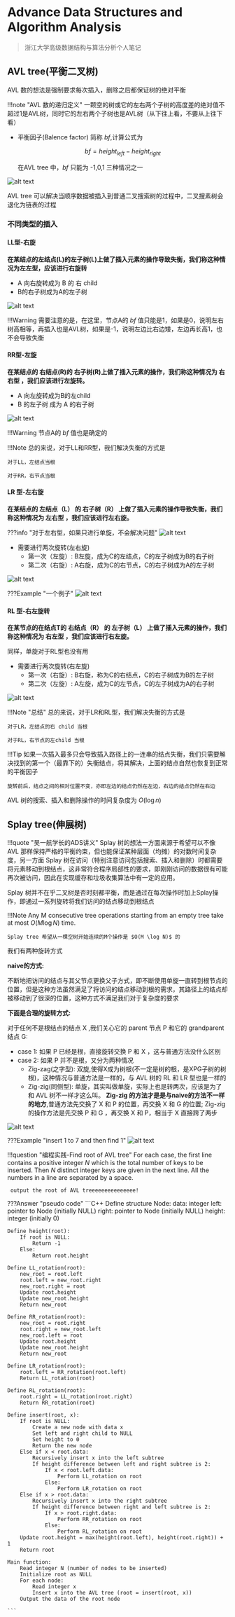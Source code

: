 # Advance Data Structures and Algorithm Analysis 
> 浙江大学高级数据结构与算法分析个人笔记


## AVL tree(平衡二叉树)

AVL 数的想法是强制要求每次插入，删除之后都保证树的绝对平衡

!!!note "AVL 数的递归定义"
    一颗空的树或它的左右两个子树的高度差的绝对值不超过1是AVL树，同时它的左右两个子树也是AVL树（从下往上看，不要从上往下看）


- 平衡因子(Balence factor)
   简称 $bf$,计算公式为
   
   $$
   bf = height_{left}-height_{right}
   $$

   在AVL tree 中，$bf$ 只能为 -1,0,1 三种情况之一

![alt text](image.png)


AVL tree 可以解决当顺序数据被插入到普通二叉搜索树的过程中，二叉搜素树会退化为链表的过程

### 不同类型的插入

#### LL型-右旋

**在某结点的左结点(L)的左子树(L)上做了插入元素的操作导致失衡，我们称这种情况为左左型，应该进行右旋转**

- A 向右旋转成为 B 的 右 child 
- B的右子树成为A的左子树

![alt text](image-1.png)

!!!Warning
    需要注意的是，在这里，节点A的 $bf$ 值只能是1，如果是0，说明左右树高相等，再插入也是AVL树，如果是-1，说明左边比右边矮，左边再长高1，也不会导致失衡

#### RR型-左旋

**在某结点的 右结点(R)的 右子树(R)上做了插入元素的操作，我们称这种情况为 右右型 ，我们应该进行左旋转。**

- A 向左旋转成为B的左child
- B 的左子树 成为 A 的右子树

![alt text](image-2.png) 

!!!Warning
    节点A的 $bf$ 值也是确定的

!!!Note 
    总的来说，对于LL和RR型，我们解决失衡的方式是
    
    对于LL，左结点当根

    对于RR，右节点当根

#### LR 型-左右旋

**在某结点的 左结点（L） 的 右子树（R） 上做了插入元素的操作导致失衡，我们称这种情况为 左右型 ，我们应该进行左右旋。**


???info "对于左右型，如果只进行单旋，不会解决问题"
    ![alt text](image-3.png)

- 需要进行两次旋转(左右旋)
    + 第一次（左旋）: B左旋，成为C的左结点，C的左子树成为B的右子树
    + 第二次（右旋）: A右旋，成为C的右节点，C的右子树成为A的左子树

![alt text](image-4.png) 

???Example "一个例子"
    ![alt text](image-5.png)

#### RL 型-右左旋转

**在某节点的在结点T的 右结点（R） 的 左子树（L） 上做了插入元素的操作，我们称这种情况为 右左型 ，我们应该进行右左旋。**

同样，单旋对于RL型也没有用

- 需要进行两次旋转(右左旋)
    + 第一次（右旋）: B右旋，称为C的右结点，C的右子树成为B的左子树 
    + 第二次（左旋）: A左旋，成为C的左节点，C的左子树成为A的右子树

![alt text](image-6.png)

!!!Note "总结"
    总的来说，对于LR和RL型，我们解决失衡的方式是
    
    对于LR，左结点的右 child 当根

    对于RL，右节点的左child 当根


!!!Tip
    如果一次插入最多只会导致插入路径上的一连串的结点失衡，我们只需要解决找到的第一个（最靠下的）失衡结点，将其解决，上面的结点自然也恢复到正常的平衡因子

    旋转前后，结点之间的相对位置不变，亦即左边的结点仍然在左边，右边的结点仍然在右边

AVL 树的搜索、插入和删除操作的时间复杂度为 $O(\log n)$


## Splay tree(伸展树)

!!!quote "吴一航学长的ADS讲义"
    Splay 树的想法一方面来源于希望可以不像 AVL 那样保持严格的平衡约束，但也能保证某种层面（均摊）的对数时间复杂度，另一方面 Splay 树在访问（特别注意访问包括搜索、插入和删除）时都需要将元素移动到根结点，这非常符合程序局部性的要求，即刚刚访问的数据很有可能再次被访问，因此在实现缓存和垃圾收集算法中有一定的应用。

Splay 树并不在乎二叉树是否时刻都平衡，而是通过在每次操作时加上Splay操作，即通过一系列旋转将我们访问的结点移动到根结点

!!!Note
    Any M consecutive tree operations starting from an empty tree take at most $O(M \log N)$ time.
    
    Splay tree 希望从一棵空树开始连续的M个操作是 $O(M \log N)$ 的

我们有两种旋转方式

**naive的方式:**

不断地把访问的结点与其父节点更换父子方式，即不断使用单旋一直转到根节点的位置，但是这种方法虽然满足了将访问的结点移动到根的需求，其路径上的结点却被移动到了很深的位置，这种方式不满足我们对于复杂度的要求


**下面是合理的旋转方式:**

对于任何不是根结点的结点 X ,我们关心它的 parent 节点 P 和它的 grandparent 结点 G:

- case 1: 如果 P 已经是根，直接旋转交换 P 和 X ，这与普通方法没什么区别
- case 2: 如果 P 并不是根，又分为两种情况
    + Zig-zag(之字型): 双旋,使得X成为树根(不一定是树的根，是XPG子树的树根)，这种情况与普通方法是一样的，与 AVL 树的 RL 和 LR 型也是一样的
    + Zig-zig(同侧型): 单旋，其实叫做单旋，实际上也是转两次，应该是为了和 AVL 树不一样才这么叫。
    **Zig-zig 的方法才是是与naive的方法不一样的地方**,普通方法先交换了 X 和 P 的位置，再交换 X 和 G 的位置; Zig-zig 的操作方法是先交换 P 和 G ，再交换 X 和 P，相当于 X 直接跨了两步 
 
![alt text](image-7.png)

???Example "insert 1 to 7 and then find 1"
    ![alt text](image-8.png)




!!!question "编程实践-Find root of AVL tree"
     For each case, the first line contains a positive integer $N$ which is the total number of keys to be inserted.  Then $N$ distinct integer keys are given in the next line.  All the numbers in a line are separated by a space.

     output the root of AVL treeeeeeeeeeeeeee!


???Answer "pseudo code"
    ```C++
    Define structure Node:
    data: integer
    left: pointer to Node (initially NULL)
    right: pointer to Node (initially NULL)
    height: integer (initially 0)

    Define height(root):
        If root is NULL:
            Return -1
        Else:
            Return root.height

    Define LL_rotation(root):
        new_root = root.left
        root.left = new_root.right
        new_root.right = root
        Update root.height
        Update new_root.height 
        Return new_root

    Define RR_rotation(root):
        new_root = root.right
        root.right = new_root.left
        new_root.left = root
        Update root.height
        Update new_root.height 
        Return new_root

    Define LR_rotation(root):
        root.left = RR_rotation(root.left)
        Return LL_rotation(root)

    Define RL_rotation(root):
        root.right = LL_rotation(root.right)
        Return RR_rotation(root)

    Define insert(root, x):
        If root is NULL:
            Create a new node with data x
            Set left and right child to NULL
            Set height to 0
            Return the new node
        Else if x < root.data:
            Recursively insert x into the left subtree
            If height difference between left and right subtree is 2:
                If x < root.left.data:
                    Perform LL_rotation on root
                Else:
                    Perform LR_rotation on root
        Else if x > root.data:
            Recursively insert x into the right subtree
            If height difference between right and left subtree is 2:
                If x > root.right.data:
                    Perform RR_rotation on root
                Else:
                    Perform RL_rotation on root
        Update root.height = max(height(root.left), height(root.right)) + 1
        Return root

    Main function:
        Read integer N (number of nodes to be inserted)
        Initialize root as NULL
        For each node:
            Read integer x
            Insert x into the AVL tree (root = insert(root, x))
        Output the data of the root node

    ```